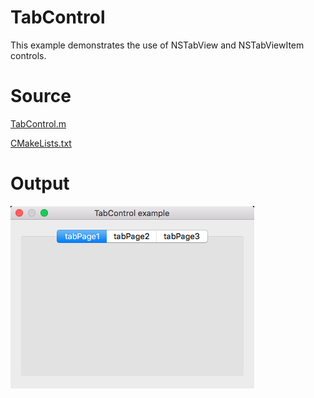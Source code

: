 # TabControl

This example demonstrates the use of NSTabView and NSTabViewItem controls.

# Source

[TabControl.m](./TabControl.m)

[CMakeLists.txt](./CMakeLists.txt)

# Output

![GitHub Logo](../../docs/Pictures/TabControl.png)
